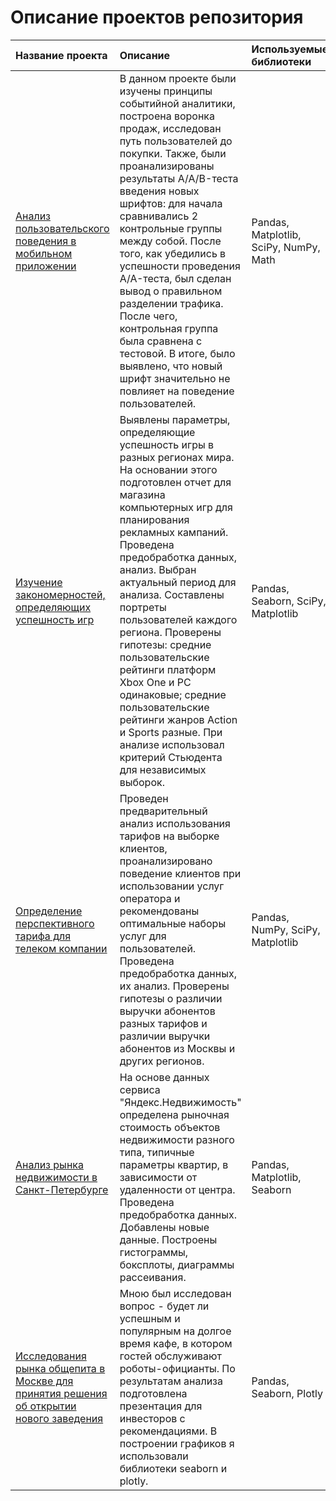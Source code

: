 # Описание проектов репозитория
|Название проекта|Описание|Используемые библиотеки|
| :- | :- | :- |
|[Анализ пользовательского поведения в мобильном приложении](https://github.com/Vadim70151/data_projects/tree/main/%D0%90%D0%BD%D0%B0%D0%BB%D0%B8%D0%B7%20%D0%BF%D0%BE%D0%BB%D1%8C%D0%B7%D0%BE%D0%B2%D0%B0%D1%82%D0%B5%D0%BB%D0%B5%D0%B9%20%D0%BC%D0%BE%D0%B1%D0%B8%D0%BB%D1%8C%D0%BD%D0%BE%D0%B3%D0%BE%20%D0%BF%D1%80%D0%B8%D0%BB%D0%BE%D0%B6%D0%B5%D0%BD%D0%B8%D1%8F)|В данном проекте были изучены принципы событийной аналитики, построена воронка продаж, исследован путь пользователей до покупки. Также, были проанализированы результаты A/A/B-теста введения новых шрифтов: для начала сравнивались 2 контрольные группы между собой. После того, как убедились в успешности проведения A/A-теста, был сделан вывод о правильном разделении трафика. После чего, контрольная группа была сравнена с тестовой. В итоге, было выявлено, что новый шрифт значительно не повлияет на поведение пользователей.|Pandas, Matplotlib, SciPy, NumPy, Math|
|[Изучение закономерностей, определяющих успешность игр](https://github.com/Vadim70151/data_projects/tree/main/%D0%98%D1%81%D1%81%D0%BB%D0%B5%D0%B4%D0%BE%D0%B2%D0%B0%D0%BD%D0%B8%D0%B5%20%D1%83%D1%81%D0%BF%D0%B5%D1%88%D0%BD%D0%BE%D1%81%D1%82%D0%B8%20%D0%B8%D0%B3%D1%80)|Выявлены параметры, определяющие успешность игры в разных регионах мира. На основании этого подготовлен отчет для магазина компьютерных игр для планирования рекламных кампаний. Проведена предобработка данных, анализ. Выбран актуальный период для анализа. Составлены портреты пользователей каждого региона. Проверены гипотезы: средние пользовательские рейтинги платформ Xbox One и PC одинаковые; средние пользовательские рейтинги жанров Action и Sports разные. При анализе использовал критерий Стьюдента для независимых выборок.|Pandas, Seaborn, SciPy, Matplotlib|
|[Определение перспективного тарифа для телеком компании](https://github.com/Vadim70151/data_projects/tree/main/tariff_analysis)| Проведен предварительный анализ использования тарифов на выборке клиентов, проанализировано поведение клиентов при использовании услуг оператора и рекомендованы оптимальные наборы услуг для пользователей. Проведена предобработка данных, их анализ. Проверены гипотезы о различии выручки абонентов разных тарифов и различии выручки абонентов из Москвы и других регионов. | Pandas, NumPy, SciPy, Matplotlib |
|[Анализ рынка недвижимости в Санкт-Петербурге](https://github.com/Vadim70151/data_projects/tree/main/real_estate_analysis)| На основе данных сервиса "Яндекс.Недвижимость" определена рыночная стоимость объектов недвижимости разного типа, типичные параметры квартир, в зависимости от удаленности от центра. Проведена предобработка данных. Добавлены новые данные. Построены гистограммы, боксплоты, диаграммы рассеивания. | Pandas, Matplotlib, Seaborn|
|[Исследования рынка общепита в Москве для принятия решения об открытии нового заведения](https://github.com/Vadim70151/data_projects/tree/main/catering_establishments_analysis)|Мною был исследован вопрос - будет ли успешным и популярным на долгое время кафе, в котором гостей обслуживают роботы-официанты. По результатам анализа подготовлена презентация для инвесторов с рекомендациями. В построении графиков я использовали библиотеки seaborn и plotly.|Pandas, Seaborn, Plotly|
